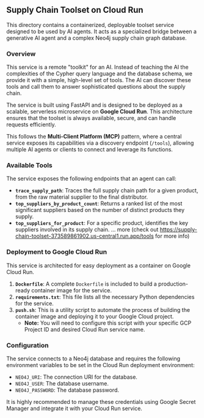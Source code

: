 ## Supply Chain Toolset on Cloud Run


This directory contains a containerized, deployable toolset service designed to be used by AI agents. It acts as a specialized bridge between a generative AI agent and a complex Neo4j supply chain graph database.

### Overview

This service is a remote "toolkit" for an AI. Instead of teaching the AI the complexities of the Cypher query language and the database schema, we provide it with a simple, high-level set of tools. The AI can discover these tools and call them to answer sophisticated questions about the supply chain.

The service is built using FastAPI and is designed to be deployed as a scalable, serverless microservice on **Google Cloud Run**. This architecture ensures that the toolset is always available, secure, and can handle requests efficiently.

This follows the **Multi-Client Platform (MCP)** pattern, where a central service exposes its capabilities via a discovery endpoint (`/tools`), allowing multiple AI agents or clients to connect and leverage its functions.

### Available Tools

The service exposes the following endpoints that an agent can call:

*   **`trace_supply_path`**: Traces the full supply chain path for a given product, from the raw material supplier to the final distributor.
*   **`top_suppliers_by_product_count`**: Returns a ranked list of the most significant suppliers based on the number of distinct products they supply.
*   **`top_suppliers_for_product`**: For a specific product, identifies the key suppliers involved in its supply chain.
... more (check out https://supply-chain-toolset-373589861902.us-central1.run.app/tools for more info)

### Deployment to Google Cloud Run

This service is architected for easy deployment as a container on Google Cloud Run.

1.  **`Dockerfile`**: A complete `Dockerfile` is included to build a production-ready container image for the service.
2.  **`requirements.txt`**: This file lists all the necessary Python dependencies for the service.
3.  **`push.sh`**: This is a utility script to automate the process of building the container image and deploying it to your Google Cloud project.
    *   **Note:** You will need to configure this script with your specific GCP Project ID and desired Cloud Run service name.

### Configuration

The service connects to a Neo4j database and requires the following environment variables to be set in the Cloud Run deployment environment:
*   `NEO4J_URI`: The connection URI for the database.
*   `NEO4J_USER`: The database username.
*   `NEO4J_PASSWORD`: The database password.

It is highly recommended to manage these credentials using Google Secret Manager and integrate it with your Cloud Run service.